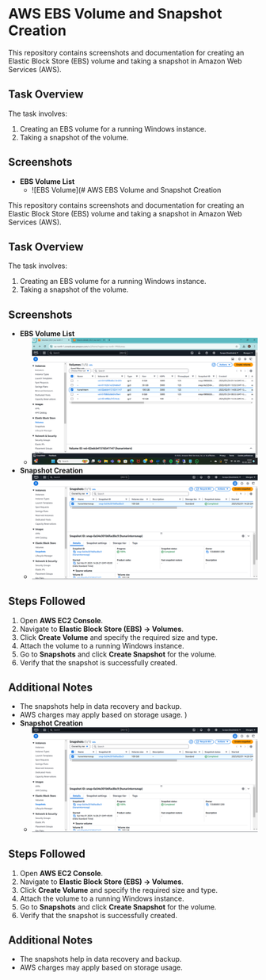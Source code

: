 # AWS EBS Volume and Snapshot Creation

This repository contains screenshots and documentation for creating an Elastic Block Store (EBS) volume and taking a snapshot in Amazon Web Services (AWS).

## Task Overview
The task involves:
1. Creating an EBS volume for a running Windows instance.
2. Taking a snapshot of the volume.

## Screenshots
- **EBS Volume List**
  - ![EBS Volume](# AWS EBS Volume and Snapshot Creation

This repository contains screenshots and documentation for creating an Elastic Block Store (EBS) volume and taking a snapshot in Amazon Web Services (AWS).

## Task Overview
The task involves:
1. Creating an EBS volume for a running Windows instance.
2. Taking a snapshot of the volume.

## Screenshots
- **EBS Volume List**
  - ![EBS Volume](Screenshot%202025-02-01%20151431.png)
- **Snapshot Creation**
  - ![Snapshot](Screenshot%202025-02-01%20151521.png)

## Steps Followed
1. Open **AWS EC2 Console**.
2. Navigate to **Elastic Block Store (EBS) → Volumes**.
3. Click **Create Volume** and specify the required size and type.
4. Attach the volume to a running Windows instance.
5. Go to **Snapshots** and click **Create Snapshot** for the volume.
6. Verify that the snapshot is successfully created.

## Additional Notes
- The snapshots help in data recovery and backup.
- AWS charges may apply based on storage usage.
)
- **Snapshot Creation**
  - ![Snapshot](Screenshot%202025-02-01%20151521.png)

## Steps Followed
1. Open **AWS EC2 Console**.
2. Navigate to **Elastic Block Store (EBS) → Volumes**.
3. Click **Create Volume** and specify the required size and type.
4. Attach the volume to a running Windows instance.
5. Go to **Snapshots** and click **Create Snapshot** for the volume.
6. Verify that the snapshot is successfully created.

## Additional Notes
- The snapshots help in data recovery and backup.
- AWS charges may apply based on storage usage.
